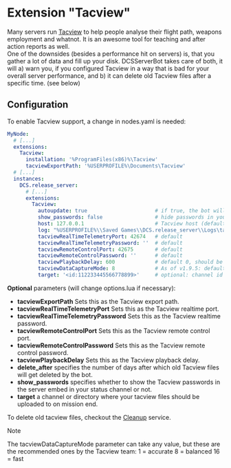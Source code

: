 # Extension "Tacview"
Many servers run [Tacview](https://www.tacview.net/) to help people analyse their flight path, weapons employment and 
whatnot. It is an awesome tool for teaching and after action reports as well.<br/>
One of the downsides (besides a performance hit on servers) is, that you gather a lot of data and fill up your disk.
DCSServerBot takes care of both, it will a) warn you, if you configured Tacview in a way that is bad for your overall
server performance, and b) it can delete old Tacview files after a specific time. (see below)<br/>

## Configuration
To enable Tacview support, a change in nodes.yaml is needed:
```yaml
MyNode:
  # [...]
  extensions:
    Tacview:
      installation: '%ProgramFiles(x86)%\Tacview'
      tacviewExportPath: '%USERPROFILE%\Documents\Tacview'
  # [...]
  instances:
    DCS.release_server:
      # [...]
      extensions:
        Tacview:
          autoupdate: true                      # if true, the bot will auto-update the tacview mod, if the version of Tacview was updated on your server (default: false)
          show_passwords: false                 # hide passwords in your server status embed (default: true)
          host: 127.0.0.1                       # Tacview host (default)
          log: "%USERPROFILE%\\Saved Games\\DCS.release_server\\Logs\tacview.log" # Only needed, if you export tacview logs to a different file.
          tacviewRealTimeTelemetryPort: 42674   # default
          tacviewRealTimeTelemetryPassword: ''  # default
          tacviewRemoteControlPort: 42675       # default
          tacviewRemoteControlPassword: ''      # default
          tacviewPlaybackDelay: 600             # default 0, should be 600 for performance reasons
          tacviewDataCaptureMode: 8             # As of v1.9.5: default 1, defines at which frame Tacview should update (1 = every frame, 10 = every 10th frame). 
          target: '<id:112233445566778899>'     # optional: channel id or directory
```
__Optional__ parameters (will change options.lua if necessary):</br>
* **tacviewExportPath** Sets this as the Tacview export path.
* **tacviewRealTimeTelemetryPort** Sets this as the Tacview realtime port.
* **tacviewRealTimeTelemetryPassword** Sets this as the Tacview realtime password.
* **tacviewRemoteControlPort** Sets this as the Tacview remote control port.
* **tacviewRemoteControlPassword** Sets this as the Tacview remote control password.
* **tacviewPlaybackDelay** Sets this as the Tacview playback delay.
* **delete_after** specifies the number of days after which old Tacview files will get deleted by the bot.
* **show_passwords** specifies whether to show the Tacview passwords in the server embed in your status channel or not.
* **target** a channel or directory where your tacview files should be uploaded to on mission end.

To delete old tacview files, checkout the [Cleanup](../../services/cleanup/README.md) service.

> [!NOTE]
> The tacviewDataCaptureMode parameter can take any value, but these are the recommended ones by the Tacview team:
> 1 = accurate
> 8 = balanced
> 16 = fast
